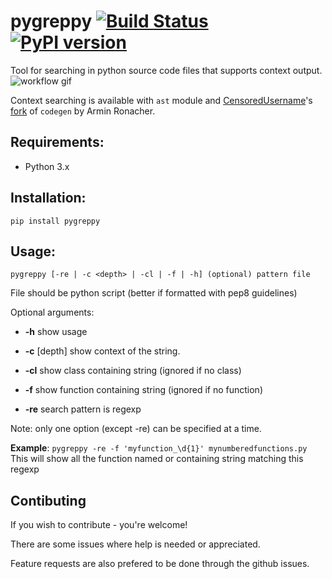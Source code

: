# pygreppy [![Build Status](https://travis-ci.org/skvoter/pygreppy.svg?branch=master)](https://travis-ci.org/skvoter/pygreppy) [![PyPI version](https://badge.fury.io/py/pygreppy.svg)](https://badge.fury.io/py/pygreppy)

Tool for searching in python source code files that supports context output.
![workflow gif](https://i.imgur.com/xmurVnR.gif)

Context searching is available with `ast` module and [CensoredUsername](https://github.com/CensoredUsername/)'s [fork](https://github.com/CensoredUsername/codegen) of `codegen` by Armin Ronacher.

## Requirements:
- Python 3.x

## Installation:
`pip install pygreppy`

## Usage:
`pygreppy [-re | -c <depth> | -cl | -f | -h] (optional) pattern file`

File should be python script (better if formatted with pep8 guidelines)

Optional arguments:

 * **-h**          show usage
 * **-c** [depth]  show context of the string.

 * **-cl**         show class containing string (ignored if no class)

 * **-f**          show function containing string (ignored if no function)

 * **-re**         search pattern is regexp

Note: only one option (except -re) can be specified at a time.

**Example**: `pygreppy -re -f 'myfunction_\d{1}' mynumberedfunctions.py`
This will show all the function named or containing string matching this regexp

## Contibuting
If you wish to contribute - you're welcome!

There are some issues where help is needed or appreciated.

Feature requests are also prefered to be done through the github issues.
